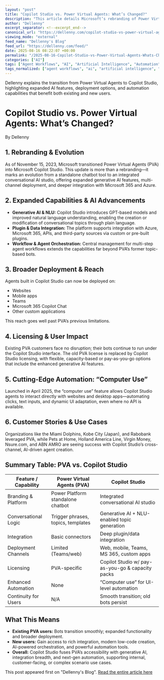 ```yaml
---
layout: "post"
title: "Copilot Studio vs. Power Virtual Agents: What’s Changed?"
description: "This article details Microsoft’s rebranding of Power Virtual Agents as Copilot Studio, analyzing the evolution in features, AI advancements, integration options, deployment reach, and licensing. Readers gain an understanding of how Copilot Studio extends capabilities with generative AI, broad data integration, and advanced automation, impacting both existing PVA users and new adopters."
author: "Dellenny"
excerpt_separator: <!--excerpt_end-->
canonical_url: "https://dellenny.com/copilot-studio-vs-power-virtual-agents-whats-changed/"
viewing_mode: "external"
feed_name: "Dellenny's Blog"
feed_url: "https://dellenny.com/feed/"
date: 2025-08-16 08:22:07 +00:00
permalink: "/2025-08-16-Copilot-Studio-vs-Power-Virtual-Agents-Whats-Changed.html"
categories: ["AI"]
tags: ["Agent Workflows", "AI", "Artificial Intelligence", "Automation", "Azure Integration", "Bots", "Chatbots", "Computer Use", "Conversational AI", "Copilot", "Copilot Studio", "Data Integration", "Deployment Channels", "Generative AI", "GPT Based Models", "Licensing", "Low Code Platforms", "Microsoft", "Microsoft 365 Integration", "Natural Language Understanding", "Orchestration", "Posts", "Power Virtual Agents"]
tags_normalized: ["agent workflows", "ai", "artificial intelligence", "automation", "azure integration", "bots", "chatbots", "computer use", "conversational ai", "copilot", "copilot studio", "data integration", "deployment channels", "generative ai", "gpt based models", "licensing", "low code platforms", "microsoft", "microsoft 365 integration", "natural language understanding", "orchestration", "posts", "power virtual agents"]
---
```


Dellenny explains the transition from Power Virtual Agents to Copilot Studio, highlighting expanded AI features, deployment options, and automation capabilities that benefit both existing and new users.<!--excerpt_end-->

# Copilot Studio vs. Power Virtual Agents: What’s Changed?

By Dellenny

## 1. Rebranding & Evolution

As of November 15, 2023, Microsoft transitioned Power Virtual Agents (PVA) into Microsoft Copilot Studio. This update is more than a rebranding—it marks an evolution from a standalone chatbot tool to an integrated conversational AI studio, offering expanded generative AI features, multi-channel deployment, and deeper integration with Microsoft 365 and Azure.

## 2. Expanded Capabilities & AI Advancements

- **Generative AI & NLU:** Copilot Studio introduces GPT-based models and improved natural language understanding, enabling the creation or modification of conversational topics through plain language.
- **Plugin & Data Integration:** The platform supports integration with Azure, Microsoft 365, APIs, and third-party sources via custom or pre-built plugins.
- **Workflow & Agent Orchestration:** Central management for multi-step agent workflows extends the capabilities far beyond PVA’s former topic-based bots.

## 3. Broader Deployment & Reach

Agents built in Copilot Studio can now be deployed on:

- Websites
- Mobile apps
- Teams
- Microsoft 365 Copilot Chat
- Other custom applications

This reach goes well past PVA’s previous limitations.

## 4. Licensing & User Impact

Existing PVA customers face no disruption; their bots continue to run under the Copilot Studio interface. The old PVA license is replaced by Copilot Studio licensing, with flexible, capacity-based or pay-as-you-go options that include the enhanced generative AI features.

## 5. Cutting-Edge Automation: “Computer Use”

Launched in April 2025, the “computer use” feature allows Copilot Studio agents to interact directly with websites and desktop apps—automating clicks, text inputs, and dynamic UI adaptation, even where no API is available.

## 6. Customer Stories & Use Cases

Organizations like the Miami Dolphins, Kobe City (Japan), and Rabobank leveraged PVA, while Pets at Home, Holland America Line, Virgin Money, Nsure.com, and ABN AMRO are seeing success with Copilot Studio’s cross-channel, AI-driven agent creation.

## Summary Table: PVA vs. Copilot Studio

| Feature / Capability         | Power Virtual Agents (PVA)        | Copilot Studio                                   |
|-----------------------------|------------------------------------|--------------------------------------------------|
| Branding & Platform         | Power Platform standalone chatbot  | Integrated conversational AI studio              |
| Conversational Logic        | Trigger phrases, topics, templates | Generative AI + NLU-enabled topic generation     |
| Integration                 | Basic connectors                   | Deep plugin/data integration                     |
| Deployment Channels         | Limited (Teams/web)                | Web, mobile, Teams, MS 365, custom apps          |
| Licensing                   | PVA-specific                       | Copilot Studio w/ pay-as-you-go & capacity packs |
| Enhanced Automation         | None                               | “Computer use” for UI-level automation           |
| Continuity for Users        | N/A                                | Smooth transition; old bots persist              |

## What This Means

- **Existing PVA users:** Bots transition smoothly; expanded functionality and broader deployment.
- **New users:** Gain access to rich integration, modern low-code creation, AI-powered orchestration, and powerful automation tools.
- **Overall:** Copilot Studio fuses PVA’s accessibility with generative AI, integration breadth, and next-gen automation, supporting internal, customer-facing, or complex scenario use cases.

This post appeared first on "Dellenny's Blog". [Read the entire article here](https://dellenny.com/copilot-studio-vs-power-virtual-agents-whats-changed/)
